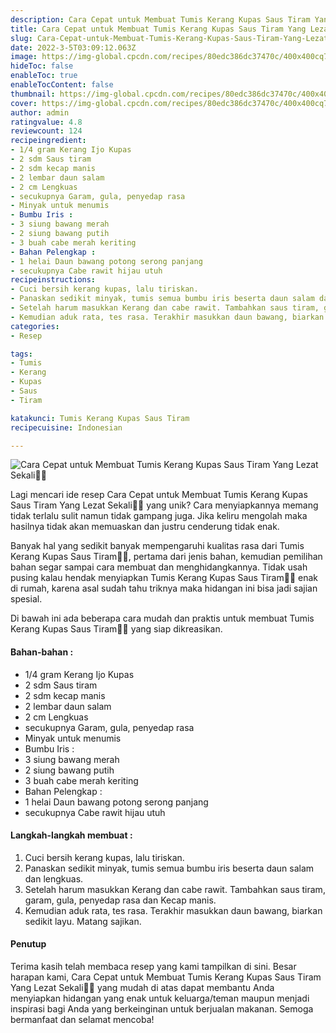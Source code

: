 ```yaml
---
description: Cara Cepat untuk Membuat Tumis Kerang Kupas Saus Tiram Yang Lezat Sekali"
title: Cara Cepat untuk Membuat Tumis Kerang Kupas Saus Tiram Yang Lezat Sekali
slug: Cara-Cepat-untuk-Membuat-Tumis-Kerang-Kupas-Saus-Tiram-Yang-Lezat-Sekali
date: 2022-3-5T03:09:12.063Z
image: https://img-global.cpcdn.com/recipes/80edc386dc37470c/400x400cq70/photo.jpg
hideToc: false
enableToc: true
enableTocContent: false
thumbnail: https://img-global.cpcdn.com/recipes/80edc386dc37470c/400x400cq70/photo.jpg
cover: https://img-global.cpcdn.com/recipes/80edc386dc37470c/400x400cq70/photo.jpg
author: admin
ratingvalue: 4.8
reviewcount: 124
recipeingredient:
- 1/4 gram Kerang Ijo Kupas
- 2 sdm Saus tiram
- 2 sdm kecap manis
- 2 lembar daun salam
- 2 cm Lengkuas
- secukupnya Garam, gula, penyedap rasa
- Minyak untuk menumis
- Bumbu Iris :
- 3 siung bawang merah
- 2 siung bawang putih
- 3 buah cabe merah keriting
- Bahan Pelengkap :
- 1 helai Daun bawang potong serong panjang
- secukupnya Cabe rawit hijau utuh
recipeinstructions:
- Cuci bersih kerang kupas, lalu tiriskan.
- Panaskan sedikit minyak, tumis semua bumbu iris beserta daun salam dan lengkuas.
- Setelah harum masukkan Kerang dan cabe rawit. Tambahkan saus tiram, garam, gula, penyedap rasa dan Kecap manis.
- Kemudian aduk rata, tes rasa. Terakhir masukkan daun bawang, biarkan sedikit layu. Matang sajikan.
categories:
- Resep

tags:
- Tumis
- Kerang
- Kupas
- Saus
- Tiram

katakunci: Tumis Kerang Kupas Saus Tiram
recipecuisine: Indonesian

---
```


![Cara Cepat untuk Membuat Tumis Kerang Kupas Saus Tiram Yang Lezat Sekali👩‍🍳](https://img-global.cpcdn.com/recipes/80edc386dc37470c/400x400cq70/photo.jpg)

Lagi mencari ide resep Cara Cepat untuk Membuat Tumis Kerang Kupas Saus Tiram Yang Lezat Sekali👩‍🍳 yang unik? Cara menyiapkannya memang tidak terlalu sulit namun tidak gampang juga. Jika keliru mengolah maka hasilnya tidak akan memuaskan dan justru cenderung tidak enak.

Banyak hal yang sedikit banyak mempengaruhi kualitas rasa dari Tumis Kerang Kupas Saus Tiram👩‍🍳, pertama dari jenis bahan, kemudian pemilihan bahan segar sampai cara membuat dan menghidangkannya. Tidak usah pusing kalau hendak menyiapkan Tumis Kerang Kupas Saus Tiram👩‍🍳 enak di rumah, karena asal sudah tahu triknya maka hidangan ini bisa jadi sajian spesial.

Di bawah ini ada beberapa cara mudah dan praktis untuk membuat Tumis Kerang Kupas Saus Tiram👩‍🍳 yang siap dikreasikan.

<!--inarticleads1-->

#### Bahan-bahan :

- 1/4 gram Kerang Ijo Kupas
- 2 sdm Saus tiram
- 2 sdm kecap manis
- 2 lembar daun salam
- 2 cm Lengkuas
- secukupnya Garam, gula, penyedap rasa
- Minyak untuk menumis
- Bumbu Iris :
- 3 siung bawang merah
- 2 siung bawang putih
- 3 buah cabe merah keriting
- Bahan Pelengkap :
- 1 helai Daun bawang potong serong panjang
- secukupnya Cabe rawit hijau utuh

<!--inarticleads2-->

#### Langkah-langkah membuat :

1. Cuci bersih kerang kupas, lalu tiriskan.
1. Panaskan sedikit minyak, tumis semua bumbu iris beserta daun salam dan lengkuas.
1. Setelah harum masukkan Kerang dan cabe rawit. Tambahkan saus tiram, garam, gula, penyedap rasa dan Kecap manis.
1. Kemudian aduk rata, tes rasa. Terakhir masukkan daun bawang, biarkan sedikit layu. Matang sajikan.

#### Penutup

Terima kasih telah membaca resep yang kami tampilkan di sini. Besar harapan kami, Cara Cepat untuk Membuat Tumis Kerang Kupas Saus Tiram Yang Lezat Sekali👩‍🍳 yang mudah di atas dapat membantu Anda menyiapkan hidangan yang enak untuk keluarga/teman maupun menjadi inspirasi bagi Anda yang berkeinginan untuk berjualan makanan. Semoga bermanfaat dan selamat mencoba!
